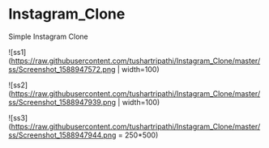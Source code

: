 # Instagram_Clone
Simple Instagram Clone

![ss1](https://raw.githubusercontent.com/tushartripathi/Instagram_Clone/master/ss/Screenshot_1588947572.png | width=100)

![ss2](https://raw.githubusercontent.com/tushartripathi/Instagram_Clone/master/ss/Screenshot_1588947939.png | width=100)

![ss3](https://raw.githubusercontent.com/tushartripathi/Instagram_Clone/master/ss/Screenshot_1588947944.png = 250*500)
